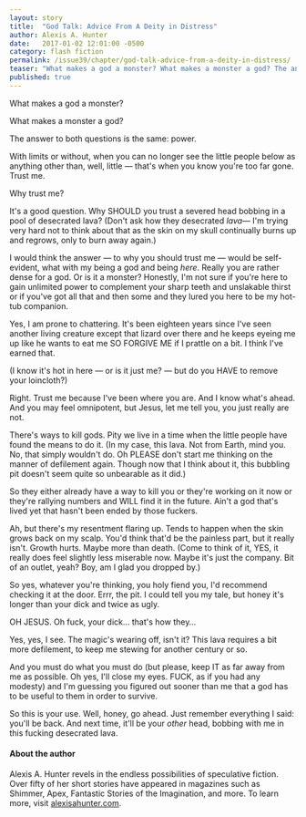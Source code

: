```yaml
---
layout: story
title:  "God Talk: Advice From A Deity in Distress"
author: Alexis A. Hunter
date:   2017-01-02 12:01:00 -0500
category: flash fiction
permalink: /issue39/chapter/god-talk-advice-from-a-deity-in-distress/
teaser: "What makes a god a monster? What makes a monster a god? The answer to both questions is the same: power."
published: true
---
```


What makes a god a monster?

What makes a monster a god?

The answer to both questions is the same: power.

With limits or without, when you can no longer see the little people below as anything other than, well, little — that's when you know you're too far gone. Trust me.

Why trust me?

It's a good question. Why SHOULD you trust a severed head bobbing in a pool of desecrated lava? (Don't ask how they desecrated _lava_— I'm trying very hard not to think about that as the skin on my skull continually burns up and regrows, only to burn away again.)

I would think the answer — to why you should trust me — would be self-evident, what with my being a god and being _here_. Really you are rather dense for a god. Or is it a monster? Honestly, I'm not sure if you're here to gain unlimited power to complement your sharp teeth and unslakable thirst or if you've got all that and then some and they lured you here to be my hot-tub companion.

Yes, I am prone to chattering. It's been eighteen years since I've seen another living creature except that lizard over there and he keeps eyeing me up like he wants to eat me SO FORGIVE ME if I prattle on a bit. I think I've earned that.

(I know it's hot in here — or is it just me? — but do you HAVE to remove your loincloth?)

Right. Trust me because I've been where you are. And I know what's ahead. And you may feel omnipotent, but Jesus, let me tell you, you just really are not.

There's ways to kill gods. Pity we live in a time when the little people have found the means to do it. (In my case, this lava. Not from Earth, mind you. No, that simply wouldn't do. Oh PLEASE don't start me thinking on the manner of defilement again. Though now that I think about it, this bubbling pit doesn't seem quite so unbearable as it did.)

So they either already have a way to kill you or they're working on it now or they're rallying numbers and WILL find it in the future. Ain't a god that's lived yet that hasn't been ended by those fuckers.

Ah, but there's my resentment flaring up. Tends to happen when the skin grows back on my scalp. You'd think that'd be the painless part, but it really isn't. Growth hurts. Maybe more than death. (Come to think of it, YES, it really does feel slightly less miserable now. Maybe it's just the company. Bit of an outlet, yeah? Boy, am I glad you dropped by.)

So yes, whatever you're thinking, you holy fiend you, I'd recommend checking it at the door. Errr, the pit. I could tell you my tale, but honey it's longer than your dick and twice as ugly.

OH JESUS. Oh fuck, your dick… that's how they…

Yes, yes, I see. The magic's wearing off, isn't it? This lava requires a bit more defilement, to keep me stewing for another century or so.

And you must do what you must do (but please, keep IT as far away from me as possible. Oh yes, I'll close my eyes. FUCK, as if you had any modesty) and I'm guessing you figured out sooner than me that a god has to be useful to them in order to survive.

So this is your use. Well, honey, go ahead. Just remember everything I said: you'll be back. And next time, it'll be your _other_ head, bobbing with me in this fucking desecrated lava.

#### About the author

Alexis A. Hunter revels in the endless possibilities of speculative fiction.  Over fifty of her short stories have appeared in magazines such as Shimmer, Apex, Fantastic Stories of the Imagination, and more.  To learn more, visit [alexisahunter.com](http://www.alexisahunter.com).
